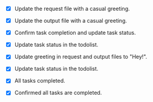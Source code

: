 - [x] Update the request file with a casual greeting.
- [x] Update the output file with a casual greeting.
- [x] Confirm task completion and update task status.
- [x] Update task status in the todolist.
- [x] Update greeting in request and output files to "Hey!".
- [x] Update task status in the todolist.
- [x] All tasks completed.
- [x] Confirmed all tasks are completed.

